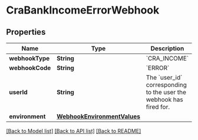 # CraBankIncomeErrorWebhook

## Properties
Name | Type | Description | Notes
------------ | ------------- | ------------- | -------------
**webhookType** | **String** | &#x60;CRA_INCOME&#x60; | 
**webhookCode** | **String** | &#x60;ERROR&#x60; | 
**userId** | **String** | The &#x60;user_id&#x60; corresponding to the user the webhook has fired for. | 
**environment** | [**WebhookEnvironmentValues**](WebhookEnvironmentValues.md) |  | 

[[Back to Model list]](../README.md#documentation-for-models) [[Back to API list]](../README.md#documentation-for-api-endpoints) [[Back to README]](../README.md)


